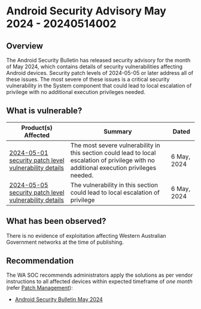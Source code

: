 # Android Security Advisory May 2024 - 20240514002

## Overview

The Android Security Bulletin has released security advisory for the month of May 2024, which contains details of security vulnerabilities affecting Android devices. Security patch levels of 2024-05-05 or later address all of these issues. The most severe of these issues is a critical security vulnerability in the System component that could lead to local escalation of privilege with no additional execution privileges needed.

## What is vulnerable?

| Product(s) Affected                                                                                                                                                         | Summary                                                                                                                                   | Dated       |
| --------------------------------------------------------------------------------------------------------------------------------------------------------------------------- | ----------------------------------------------------------------------------------------------------------------------------------------- | ----------- |
| [2024-05-01 security patch level vulnerability details](https://source.android.com/docs/security/bulletin/2024-05-01#2024-05-01-security-patch-level-vulnerability-details) | The most severe vulnerability in this section could lead to local escalation of privilege with no additional execution privileges needed. | 6 May, 2024 |
| [2024-05-05 security patch level vulnerability details](https://source.android.com/docs/security/bulletin/2024-05-01#2024-05-05-security-patch-level-vulnerability-details) | The vulnerability in this section could lead to local escalation of privilege                                                             | 6 May, 2024 |

## What has been observed?

There is no evidence of exploitation affecting Western Australian Government networks at the time of publishing.

## Recommendation

The WA SOC recommends administrators apply the solutions as per vendor instructions to all affected devices within expected timeframe of *one month* (refer [Patch Management](../guidelines/patch-management.md)):

- [Android Security Bulletin May 2024](https://source.android.com/docs/security/bulletin/2024-05-01)
